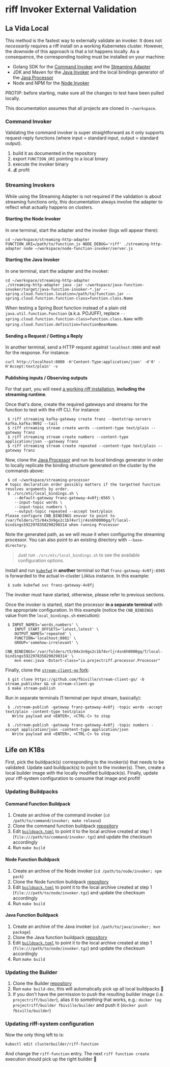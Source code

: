 # riff Invoker External Validation

## La Vida Local

This method is the fastest way to externally validate an invoker.
It does not _necessarily_ requires a riff install on a working Kubernetes cluster.
However, the downside of this approach is that a lot happens locally.
As a consequence, the corresponding tooling must be installed on your machine:

 - Golang SDK for the [Command Invoker](https://github.com/projectriff/command-function-invoker/) and the [Streaming Adapter](https://github.com/projectriff/streaming-http-adapter)
 - JDK and Maven for the [Java Invoker](https://github.com/projectriff/java-function-invoker) and the local bindings generator of the [Java Processor](https://github.com/projectriff/streaming-processor)
 - Node and NPM for the [Node Invoker](https://github.com/projectriff/node-function-invoker)
 
PROTIP: before starting, make sure all the changes to test have been pulled locally.

This documentation assumes that all projects are cloned in `~/workspace`.

### Command Invoker

Validating the command invoker is super straightforward as it only supports request-reply functions 
(where input = standard input, output = standard output).

 1. build it as documented in the repository
 1. export `FUNCTION_URI` pointing to a local binary
 1. execute the invoker binary
 1. 💰 profit
 
### Streaming Invokers

While using the Streaming Adapter is not required if the validation is about streaming functions only, 
this documentation always involve the adapter to reflect what actually happens on clusters.

#### Starting the Node Invoker

In one terminal, start the adapter and the invoker (logs will appear there):

```shell
cd ~/workspace/streaming-http-adapter
FUNCTION_URI=/path/to/function.js NODE_DEBUG='riff' ./streaming-http-adapter node ~/workspace/node-function-invoker/server.js
```

#### Starting the Java Invoker

In one terminal, start the adapter and the invoker:

```shell
cd ~/workspace/streaming-http-adapter
./streaming-http-adapter java -jar ~/workspace/java-function-invoker/target/java-function-invoker-*.jar --spring.cloud.function.location=/path/to/function.jar --spring.cloud.function.function-class=function.class.Name
```

When testing a Spring Boot function instead of a plain old `java.util.function.Function` (a.k.a. POJUFF), replace `--spring.cloud.function.function-class=function.class.Name` with `spring.cloud.function.definition=functionBeanName`.

#### Sending a Request / Getting a Reply

In another terminal, send a HTTP request against `localhost:8080` and wait for the response. For instance:

```shell
curl http://localhost:8080 -H'Content-Type:application/json' -d'0' -H'Accept:text/plain' -v
```

#### Publishing inputs / Observing outputs

For that part, you will need [a working riff installation](https://projectriff.io/docs), **including the streaming runtime**.

Once that's done, create the required gateways and streams for the function to test with the riff CLI.
For instance:

```shell
 $ riff streaming kafka-gateway create franz --bootstrap-servers kafka.kafka:9092 --tail
 $ riff streaming stream create words --content-type text/plain --gateway franz
 $ riff streaming stream create numbers --content-type application/json --gateway franz
 $ riff streaming stream create repeated --content-type text/plain --gateway franz
```

Now, clone the [Java Processor](https://github.com/projectriff/streaming-processor) and run its local bindings generator
in order to locally replicate the binding structure generated on the cluster by the commands above:

```shell
 $ cd ~/workspace/streaming-processor
# topic declaration order possibly matters if the targetted function resolves arguments by order.
 $ ./src/etc/local_bindings.sh \
    --default-gateway franz-gateway-4v8fj:6565 \
    --input-topic words \
    --input-topic numbers \
    --output-topic repeated --accept text/plain
Please configure CNB_BINDINGS envvar to point to /var/folders/t5/04x3n9gx2c1b74vrljr4sn6h0000gq/T/local-bindings5922978358290298314 when running Processor
``` 

Note the generated path, as we will reuse it when configuring the streaming processor.
You can also point to an existing directory with `--base-directory`.

> Just run `./src/etc/local_bindings.sh` to see the available configuration options.

Install and run [`kubefwd`](https://kubefwd.com/) in **another** terminal so that `franz-gateway-4v8fj:6565` is 
forwarded to the actual in-cluster Liiklus instance. In this example:

```shell
 $ sudo kubefwd svc franz-gateway-4v8fj
```

The invoker must have started, otherwise, please refer to previous sections.

Once the invoker is started, start the processor **in a separate terminal** with the appropriate configuration. 
In this example (notice the `CNB_BINDINGS` value from the `local_bindings.sh` execution):

```shell
 $ INPUT_NAMES='words,numbers' \
    INPUT_START_OFFSETS='latest,latest' \
    OUTPUT_NAMES='repeated' \
    FUNCTION='localhost:8081' \
    GROUP='somehow-irrelevant' \
    CNB_BINDINGS='/var/folders/t5/04x3n9gx2c1b74vrljr4sn6h0000gq/T/local-bindings5922978358290298314' \
    mvn exec:java -Dstart-class="io.projectriff.processor.Processor"
```

Finally, clone the [`stream-client-go` fork](https://github.com/fbiville/stream-client-go/tree/stream_publisher):

```shell
 $ git clone https://github.com/fbiville/stream-client-go/ -b stream_publisher && cd stream-client-go
 $ make stream-publish
```

Run in separate terminals (1 terminal per input stream, basically):

```shell
 $ ./stream-publish -gateway franz-gateway-4v8fj -topic words -accept text/plain -content-type text/plain
   Write payload and <ENTER>, <CTRL-C> to stop
```

```shell
 $ ./stream-publish -gateway franz-gateway-4v8fj -topic numbers -accept application/json -content-type application/json
   Write payload and <ENTER>, <CTRL-C> to stop
```

## Life on K18s

First, pick the buildpack(s) corresponding to the invoker(s) that needs to be validated.
Update said buildpack(s) to point to the invoker(s).
Then, create a local builder image with the locally modified buildpack(s).
Finally, update your riff-system configuration to consume that image and profit!

### Updating Buildpacks

#### Command Function Buildpack

 1. Create an archive of the command invoker (`cd /path/to/command/invoker; make release`)
 2. Clone the command function buildpack [repository](https://github.com/projectriff/command-function-buildpack/)
 3. Edit [`buildpack.toml`](https://github.com/projectriff/command-function-buildpack/blob/e69f4edaab35d80bc37c152f4070a5cb5c30538e/buildpack.toml#L35) to point it to the local archive created at step 1 (`file:///path/to/command/invoker.tgz`) and update the checksum accordingly
 4. Run `make build`
 
#### Node Function Buildpack

 1. Create an archive of the Node invoker (`cd /path/to/node/invoker; npm pack`)
 2. Clone the Node function buildpack [repository](https://github.com/projectriff/node-function-buildpack/)
 3. Edit [`buildpack.toml`](https://github.com/projectriff/node-function-buildpack/blob/c93bb2ed0f8add3b4026f084487d3c3180cfa5a6/buildpack.toml#L35) to point it to the local archive created at step 1 (`file:///path/to/node/invoker.tgz`) and update the checksum accordingly
 4. Run `make build`

#### Java Function Buildpack

 1. Create an archive of the Java invoker (`cd /path/to/java/invoker; mvn package`)
 2. Clone the Java function buildpack [repository](https://github.com/projectriff/java-function-buildpack/)
 3. Edit [`buildpack.toml`](https://github.com/projectriff/java-function-buildpack/blob/7ee5574089ad230d16bcf1ddd71909a1d5e22b60/buildpack.toml#L35) to point it to the local archive created at step 1 (`file:///path/to/node/invoker.tgz`) and update the checksum accordingly
 4. Run `make build`
 
### Updating the Builder

 1. Clone the Builder [repository](https://github.com/projectriff/builder)
 2. Run `make build-dev`, this will automatically pick up all local buildpacks 💅
 3. If you don't have the permission to push the resulting builder image (i.e. `projectriff/builder`), alias it to something that works, e.g.: `docker tag projectriff/builder fbiville/builder` and push it (`docker push fbiville/builder`)
 
### Updating riff-system configuration

Now the only thing left to is:

```shell
kubectl edit clusterbuilder/riff-function
```

And change the `riff-function` entry.
The next `riff function create` execution should pick up the right builder 🎉